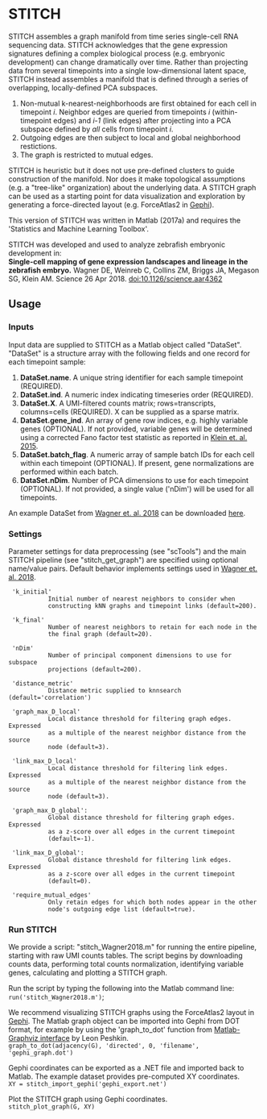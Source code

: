 STITCH
=========

STITCH assembles a graph manifold from time series single-cell RNA sequencing data.  STITCH acknowledges that the gene expression signatures defining a complex biological process (e.g. embryonic development) can change dramatically over time.  Rather than projecting data from several timepoints into a single low-dimensional latent space, STITCH instead assembles a manifold that is defined through a series of overlapping, locally-defined PCA subspaces.

1. Non-mutual k-nearest-neighborhoods are first obtained for each cell in timepoint _i_. Neighbor edges are queried from timepoints _i_ (within-timepoint edges) and _i-1_ (link edges) after projecting into a PCA subspace defined by _all_ cells from timepoint _i_.  
2. Outgoing edges are then subject to local and global neighborhood restictions.
3. The graph is restricted to mutual edges.

STITCH is heuristic but it does not use pre-defined clusters to guide construction of the manifold.  Nor does it make topological assumptions (e.g. a "tree-like" organization) about the underlying data.  A STITCH graph can be used as a starting point for data visualization and exploration by generating a force-directed layout (e.g. ForceAtlas2 in [Gephi](https://gephi.org/)).

This version of STITCH was written in Matlab (2017a) and requires the 'Statistics and Machine Learning Toolbox'.

STITCH was developed and used to analyze zebrafish embryonic development in:  
**Single-cell mapping of gene expression landscapes and lineage in the zebrafish embryo.**  Wagner DE, Weinreb C, Collins ZM, Briggs JA, Megason SG, Klein AM. Science 26 Apr 2018. [doi:10.1126/science.aar4362](http://science.sciencemag.org/content/early/2018/04/25/science.aar4362)


## Usage ##

### Inputs ###
Input data are supplied to STITCH as a Matlab object called "DataSet".  "DataSet" is a structure array with the following fields and one record for each timepoint sample:
1. **DataSet.name**. A unique string identifier for each sample timepoint (REQUIRED).
2. **DataSet.ind**.  A numeric index indicating timeseries order (REQUIRED).
3. **DataSet.X**.  A UMI-filtered counts matrix; rows=transcripts, columns=cells (REQUIRED).  X can be supplied as a sparse matrix.  
4. **DataSet.gene_ind**.  An array of gene row indices, e.g. highly variable genes (OPTIONAL). If not provided, variable genes will be determined  using a corrected Fano factor test statistic as reported in [Klein et. al. 2015](https://doi.org/10.1016/j.cell.2015.04.044).
5. **DataSet.batch_flag**. A numeric array of sample batch IDs for each cell within each timepoint (OPTIONAL). If present, gene normalizations are performed within each batch.
6. **DataSet.nDim**. Number of PCA dimensions to use for each timepoint (OPTIONAL). If not provided, a single value ('nDim') will be used for all timepoints.

An example DataSet from [Wagner et. al. 2018](http://science.sciencemag.org/content/early/2018/04/25/science.aar4362) can be downloaded [here](https://kleintools.hms.harvard.edu/paper_websites/wagner_zebrafish_timecourse2018/WagnerScience2018.mat).


### Settings ###
Parameter settings for data preprocessing (see "scTools") and the main STITCH pipeline (see "stitch_get_graph") are specified using optional name/value pairs.  Default behavior implements settings used in [Wagner et. al. 2018](http://science.sciencemag.org/content/early/2018/04/25/science.aar4362).

```
 'k_initial'
           Initial number of nearest neighbors to consider when
           constructing kNN graphs and timepoint links (default=200).

 'k_final'
           Number of nearest neighbors to retain for each node in the
           the final graph (default=20).

 'nDim'
           Number of principal component dimensions to use for subspace
           projections (default=200).

 'distance_metric'
           Distance metric supplied to knnsearch (default='correlation') 

 'graph_max_D_local'
           Local distance threshold for filtering graph edges. Expressed 
           as a multiple of the nearest neighbor distance from the source 
           node (default=3).

 'link_max_D_local'
           Local distance threshold for filtering link edges. Expressed 
           as a multiple of the nearest neighbor distance from the source 
           node (default=3).

 'graph_max_D_global':
           Global distance threshold for filtering graph edges. Expressed 
           as a z-score over all edges in the current timepoint 
           (default=-1).
           
 'link_max_D_global':
           Global distance threshold for filtering link edges. Expressed 
           as a z-score over all edges in the current timepoint 
           (default=0).           
           
 'require_mutual_edges'
           Only retain edges for which both nodes appear in the other 
           node's outgoing edge list (default=true).
```


### Run STITCH ###

We provide a script: "stitch_Wagner2018.m" for running the entire pipeline, starting with raw UMI counts tables.  The script begins by downloading counts data, performing total counts normalization, identifying variable genes, calculating and plotting a STITCH graph.

Run the script by typing the following into the Matlab command line:     
  ```run('stitch_Wagner2018.m')```;

We recommend visualizing STITCH graphs using the ForceAtlas2 layout in [Gephi](https://gephi.org/). The Matlab graph object can be imported into Gephi from DOT format, for example by using the 'graph_to_dot' function from [Matlab-Graphviz interface](https://www.mathworks.com/matlabcentral/fileexchange/4518-matlab-graphviz-interface) by Leon Peshkin.  
  ```graph_to_dot(adjacency(G), 'directed', 0, 'filename', 'gephi_graph.dot')```

Gephi coordinates can be exported as a .NET file and imported back to Matlab.  The example dataset provides pre-computed XY coordinates.  
  ```XY = stitch_import_gephi('gephi_export.net')```

Plot the STITCH graph using Gephi coordinates.    
  ```stitch_plot_graph(G, XY)```












